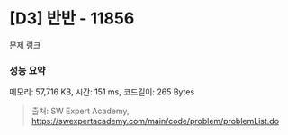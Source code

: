 # [D3] 반반 - 11856 

[문제 링크](https://swexpertacademy.com/main/code/problem/problemDetail.do?contestProbId=AXjS1GXqZ8gDFATi) 

### 성능 요약

메모리: 57,716 KB, 시간: 151 ms, 코드길이: 265 Bytes



> 출처: SW Expert Academy, https://swexpertacademy.com/main/code/problem/problemList.do